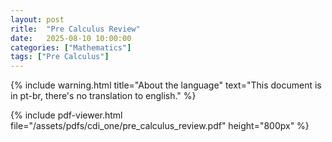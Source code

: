 ```yaml
---
layout: post
ritle:  "Pre Calculus Review"
date:   2025-08-10 10:00:00
categories: ["Mathematics"]
tags: ["Pre Calculus"]
---
```


{% include warning.html 
   title="About the language" 
   text="This document is in pt-br, there's no translation to english." %}
 
{% include pdf-viewer.html file="/assets/pdfs/cdi_one/pre_calculus_review.pdf" height="800px" %}
